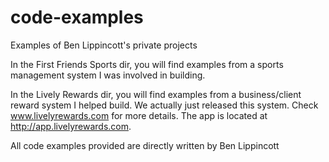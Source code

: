 # code-examples
Examples of Ben Lippincott's private projects

In the First Friends Sports dir, you will find examples from a sports management system I was involved in building.

In the Lively Rewards dir, you will find examples from a business/client reward system I helped build. We actually just released this system. Check www.livelyrewards.com for more details. The app is located at http://app.livelyrewards.com.


All code examples provided are directly written by Ben Lippincott
